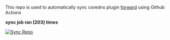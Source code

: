 This repo is used to automatically sync coredns plugin [forward](https://github.com/QZLin/forward) using Github Actions

**sync job ran [203] times**

[![Sync Repo](https://github.com/QZLin/coredns-extract/actions/workflows/sync.yaml/badge.svg)](https://github.com/QZLin/coredns-extract/actions/workflows/sync.yaml)
